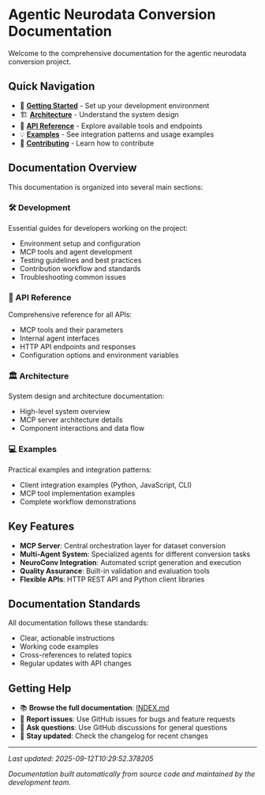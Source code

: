 # Agentic Neurodata Conversion Documentation

Welcome to the comprehensive documentation for the agentic neurodata conversion project.

## Quick Navigation

- 🚀 **[Getting Started](development/setup.md)** - Set up your development environment
- 🏗️ **[Architecture](architecture/README.md)** - Understand the system design
- 🔧 **[API Reference](api/README.md)** - Explore available tools and endpoints
- 💡 **[Examples](examples/README.md)** - See integration patterns and usage examples
- 🤝 **[Contributing](development/contributing.md)** - Learn how to contribute

## Documentation Overview

This documentation is organized into several main sections:

### 🛠️ Development
Essential guides for developers working on the project:
- Environment setup and configuration
- MCP tools and agent development
- Testing guidelines and best practices
- Contribution workflow and standards
- Troubleshooting common issues

### 📖 API Reference
Comprehensive reference for all APIs:
- MCP tools and their parameters
- Internal agent interfaces
- HTTP API endpoints and responses
- Configuration options and environment variables

### 🏛️ Architecture
System design and architecture documentation:
- High-level system overview
- MCP server architecture details
- Component interactions and data flow

### 💻 Examples
Practical examples and integration patterns:
- Client integration examples (Python, JavaScript, CLI)
- MCP tool implementation examples
- Complete workflow demonstrations

## Key Features

- **MCP Server**: Central orchestration layer for dataset conversion
- **Multi-Agent System**: Specialized agents for different conversion tasks
- **NeuroConv Integration**: Automated script generation and execution
- **Quality Assurance**: Built-in validation and evaluation tools
- **Flexible APIs**: HTTP REST API and Python client libraries

## Documentation Standards

All documentation follows these standards:
- Clear, actionable instructions
- Working code examples
- Cross-references to related topics
- Regular updates with API changes

## Getting Help

- 📚 **Browse the full documentation**: [INDEX.md](INDEX.md)
- 🐛 **Report issues**: Use GitHub issues for bugs and feature requests
- 💬 **Ask questions**: Use GitHub discussions for general questions
- 🔄 **Stay updated**: Check the changelog for recent changes

---

*Last updated: 2025-09-12T10:29:52.378205*

*Documentation built automatically from source code and maintained by the development team.*
